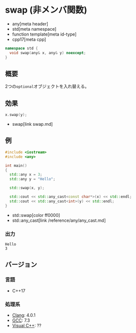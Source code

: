 # swap (非メンバ関数)
* any[meta header]
* std[meta namespace]
* function template[meta id-type]
* cpp17[meta cpp]

```cpp
namespace std {
  void swap(any& x, any& y) noexcept;
}
```

## 概要
2つの`optional`オブジェクトを入れ替える。


## 効果
```cpp
x.swap(y);
```
* swap[link swap.md]


## 例
```cpp example
#include <iostream>
#include <any>

int main()
{
  std::any x = 3;
  std::any y = "Hello";

  std::swap(x, y);

  std::cout << std::any_cast<const char*>(x) << std::endl;
  std::cout << std::any_cast<int>(y) << std::endl;
}
```
* std::swap[color ff0000]
* std::any_cast[link /reference/any/any_cast.md]

### 出力
```
Hello
3
```

## バージョン
### 言語
- C++17

### 処理系
- [Clang](/implementation.md#clang): 4.0.1
- [GCC](/implementation.md#gcc): 7.3
- [Visual C++](/implementation.md#visual_cpp): ??
